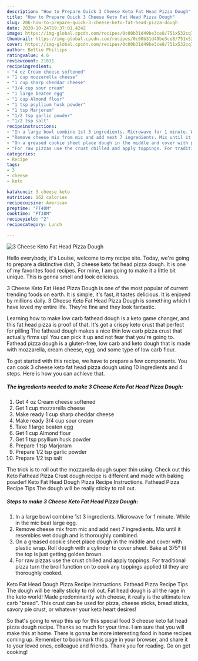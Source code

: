 ```yaml
---
description: "How to Prepare Quick 3 Cheese Keto Fat Head Pizza Dough"
title: "How to Prepare Quick 3 Cheese Keto Fat Head Pizza Dough"
slug: 206-how-to-prepare-quick-3-cheese-keto-fat-head-pizza-dough
date: 2020-10-24T19:37:01.424Z
image: https://img-global.cpcdn.com/recipes/0c00b31d49be3ce8/751x532cq70/3-cheese-keto-fat-head-pizza-dough-recipe-main-photo.jpg
thumbnail: https://img-global.cpcdn.com/recipes/0c00b31d49be3ce8/751x532cq70/3-cheese-keto-fat-head-pizza-dough-recipe-main-photo.jpg
cover: https://img-global.cpcdn.com/recipes/0c00b31d49be3ce8/751x532cq70/3-cheese-keto-fat-head-pizza-dough-recipe-main-photo.jpg
author: Bettie Phillips
ratingvalue: 4.6
reviewcount: 21631
recipeingredient:
- "4 oz Cream cheese softened"
- "1 cup mozzarella cheese"
- "1 cup sharp cheddar cheese"
- "3/4 cup sour cream"
- "1 large beaten egg"
- "1 cup Almond flour"
- "1 tsp psyllium husk powder"
- "1 tsp Marjoram"
- "1/2 tsp garlic powder"
- "1/2 tsp salt"
recipeinstructions:
- "In a large bowl combine 1st 3 ingredients. Microwave for 1 minute. While in the mic beat large egg."
- "Remove cheese mix from mic and add next 7 ingredients. Mix until it resembles wet dough and is thoroughly combined."
- "On a greased cookie sheet place dough in the middle and cover with plastic wrap. Roll dough with a cylinder to cover sheet. Bake at 375° til the top is just getting golden brown."
- "For raw pizzas use the crust chilled and apply toppings. For traditional pizza turn the broil function on to cook any toppings applied til they are thoroughly cooked."
categories:
- Recipe
tags:
- 3
- cheese
- keto

katakunci: 3 cheese keto 
nutrition: 162 calories
recipecuisine: American
preptime: "PT40M"
cooktime: "PT38M"
recipeyield: "2"
recipecategory: Lunch

---
```



![3 Cheese Keto Fat Head Pizza Dough](https://img-global.cpcdn.com/recipes/0c00b31d49be3ce8/751x532cq70/3-cheese-keto-fat-head-pizza-dough-recipe-main-photo.jpg)

Hello everybody, it's Louise, welcome to my recipe site. Today, we're going to prepare a distinctive dish, 3 cheese keto fat head pizza dough. It is one of my favorites food recipes. For mine, I am going to make it a little bit unique. This is gonna smell and look delicious.

3 Cheese Keto Fat Head Pizza Dough is one of the most popular of current trending foods on earth. It is simple, it's fast, it tastes delicious. It is enjoyed by millions daily. 3 Cheese Keto Fat Head Pizza Dough is something which I have loved my entire life. They're fine and they look fantastic.

Learning how to make low carb fathead dough is a keto game changer, and this fat head pizza is proof of that. It&#39;s got a crispy keto crust that perfect for pilling The fathead dough makes a nice thin low carb pizza crust that actually firms up! You can pick it up and not fear that you&#39;re going to. Fathead pizza dough is a gluten-free, low carb and keto dough that is made with mozzarella, cream cheese, egg, and some type of low carb flour.


To get started with this recipe, we have to prepare a few components. You can cook 3 cheese keto fat head pizza dough using 10 ingredients and 4 steps. Here is how you can achieve that.

<!--inarticleads1-->

##### The ingredients needed to make 3 Cheese Keto Fat Head Pizza Dough:

1. Get 4 oz Cream cheese softened
1. Get 1 cup mozzarella cheese
1. Make ready 1 cup sharp cheddar cheese
1. Make ready 3/4 cup sour cream
1. Take 1 large beaten egg
1. Get 1 cup Almond flour
1. Get 1 tsp psyllium husk powder
1. Prepare 1 tsp Marjoram
1. Prepare 1/2 tsp garlic powder
1. Prepare 1/2 tsp salt


The trick is to roll out the mozzarella dough super thin using. Check out this Keto Fathead Pizza Crust dough recipe is different and made with baking powder! Keto Fat Head Dough Pizza Recipe Instructions. Fathead Pizza Recipe Tips The dough will be really sticky to roll out. 

<!--inarticleads2-->

##### Steps to make 3 Cheese Keto Fat Head Pizza Dough:

1. In a large bowl combine 1st 3 ingredients. Microwave for 1 minute. While in the mic beat large egg.
1. Remove cheese mix from mic and add next 7 ingredients. Mix until it resembles wet dough and is thoroughly combined.
1. On a greased cookie sheet place dough in the middle and cover with plastic wrap. Roll dough with a cylinder to cover sheet. Bake at 375° til the top is just getting golden brown.
1. For raw pizzas use the crust chilled and apply toppings. For traditional pizza turn the broil function on to cook any toppings applied til they are thoroughly cooked.


Keto Fat Head Dough Pizza Recipe Instructions. Fathead Pizza Recipe Tips The dough will be really sticky to roll out. Fat head dough is all the rage in the keto world! Made predominantly with cheese, it really is the ultimate low carb &#34;bread&#34;. This crust can be used for pizza, cheese sticks, bread sticks, savory pie crust, or whatever your keto heart desires! 

So that's going to wrap this up for this special food 3 cheese keto fat head pizza dough recipe. Thanks so much for your time. I am sure that you will make this at home. There is gonna be more interesting food in home recipes coming up. Remember to bookmark this page in your browser, and share it to your loved ones, colleague and friends. Thank you for reading. Go on get cooking!
